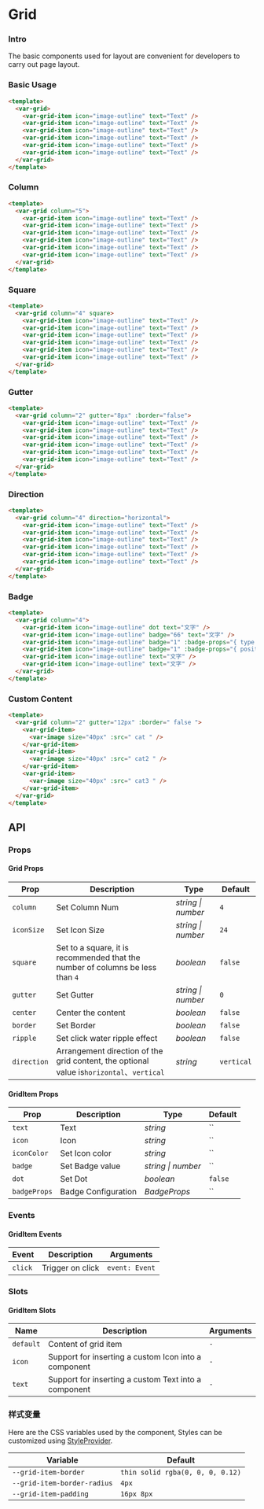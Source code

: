 # Grid

### Intro

The basic components used for layout are convenient for developers to carry out page layout.

### Basic Usage

```html
<template>
  <var-grid>
    <var-grid-item icon="image-outline" text="Text" />
    <var-grid-item icon="image-outline" text="Text" />
    <var-grid-item icon="image-outline" text="Text" />
    <var-grid-item icon="image-outline" text="Text" />
    <var-grid-item icon="image-outline" text="Text" />
    <var-grid-item icon="image-outline" text="Text" />
  </var-grid>
</template>

```

### Column

```html
<template>
  <var-grid column="5">
    <var-grid-item icon="image-outline" text="Text" />
    <var-grid-item icon="image-outline" text="Text" />
    <var-grid-item icon="image-outline" text="Text" />
    <var-grid-item icon="image-outline" text="Text" />
    <var-grid-item icon="image-outline" text="Text" />
    <var-grid-item icon="image-outline" text="Text" />
  </var-grid>
</template>
```

### Square

```html
<template>
  <var-grid column="4" square>
    <var-grid-item icon="image-outline" text="Text" />
    <var-grid-item icon="image-outline" text="Text" />
    <var-grid-item icon="image-outline" text="Text" />
    <var-grid-item icon="image-outline" text="Text" />
    <var-grid-item icon="image-outline" text="Text" />
    <var-grid-item icon="image-outline" text="Text" />
  </var-grid>
</template>
```

### Gutter

```html
<template>
  <var-grid column="2" gutter="8px" :border="false">
    <var-grid-item icon="image-outline" text="Text" />
    <var-grid-item icon="image-outline" text="Text" />
    <var-grid-item icon="image-outline" text="Text" />
    <var-grid-item icon="image-outline" text="Text" />
    <var-grid-item icon="image-outline" text="Text" />
    <var-grid-item icon="image-outline" text="Text" />
  </var-grid>
</template>

```

### Direction

```html
<template>
  <var-grid column="4" direction="horizontal">
    <var-grid-item icon="image-outline" text="Text" />
    <var-grid-item icon="image-outline" text="Text" />
    <var-grid-item icon="image-outline" text="Text" />
    <var-grid-item icon="image-outline" text="Text" />
    <var-grid-item icon="image-outline" text="Text" />
    <var-grid-item icon="image-outline" text="Text" />
  </var-grid>
</template>

```

### Badge

```html
<template>
  <var-grid column="4">
    <var-grid-item icon="image-outline" dot text="文字" />
    <var-grid-item icon="image-outline" badge="66" text="文字" />
    <var-grid-item icon="image-outline" badge="1" :badge-props="{ type: 'primary'}" text="文字" />
    <var-grid-item icon="image-outline" badge="1" :badge-props="{ position: 'right-bottom'}" text="文字" />
    <var-grid-item icon="image-outline" text="文字" />
    <var-grid-item icon="image-outline" text="文字" />
  </var-grid>
</template>
```

### Custom Content

```html
<template>
  <var-grid column="2" gutter="12px" :border=" false ">
    <var-grid-item>
      <var-image size="40px" :src=" cat " />
    </var-grid-item>
    <var-grid-item>
      <var-image size="40px" :src=" cat2 " />
    </var-grid-item>
    <var-grid-item>
      <var-image size="40px" :src=" cat3 " />
    </var-grid-item>
  </var-grid>
</template>
```


## API

### Props

#### Grid Props

| Prop | Description | Type             | Default       |
| ------- | --- |----------------|-----------|
| `column`    | Set Column Num  | _string \| number_ | `4` |
| `iconSize`  | Set Icon Size | _string \| number_ | `24` |
| `square`    | Set to a square, it is recommended that the number of columns be less than `4` | _boolean_ | `false` |
| `gutter`    | Set Gutter | _string \| number_ | `0` |
| `center`    | Center the content | _boolean_ | `false` |
| `border`    | Set Border | _boolean_ | `false` |
| `ripple`    | Set click water ripple effect | _boolean_ | `false` |
| `direction` | Arrangement direction of the grid content, the optional value is`horizontal`、`vertical` | _string_ | `vertical` |

#### GridItem Props

| Prop | Description | Type             | Default       |
| ------- | --- |----------------|-----------|
| `text`  | Text | _string_ | `` |
| `icon`  | Icon | _string_ | `` |
| `iconColor`  | Set Icon color | _string_ | `` |
| `badge`  | Set Badge value | _string \| number_ | `` |
| `dot`  | Set Dot | _boolean_ | `false` |
| `badgeProps`  | Badge Configuration | _BadgeProps_ | `` |



### Events
#### GridItem Events

| Event | Description | Arguments |
| --- | --- | --- |
| `click` | Trigger on click | `event: Event` |

### Slots

#### GridItem Slots
| Name | Description | Arguments |
| --- | --- | --- |
| `default` | Content of grid item | `-` |
| `icon` | Support for inserting a custom Icon into a component | `-` |
| `text` | Support for inserting a custom Text into a component | `-` |

### 样式变量

Here are the CSS variables used by the component, Styles can be customized using [StyleProvider](#/en-US/style-provider).

| Variable                                           | Default   |
|-----------------------------------------------| -------- |
| `--grid-item-border` | `thin solid rgba(0, 0, 0, 0.12)`  |
| `--grid-item-border-radius` | `4px`  |
| `--grid-item-padding` | `16px 8px`  |
